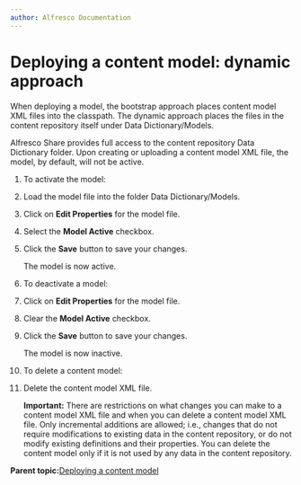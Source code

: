 ```yaml
---
author: Alfresco Documentation
---
```


# Deploying a content model: dynamic approach

When deploying a model, the bootstrap approach places content model XML files into the classpath. The dynamic approach places the files in the content repository itself under Data Dictionary/Models.

Alfresco Share provides full access to the content repository Data Dictionary folder. Upon creating or uploading a content model XML file, the model, by default, will not be active.

1.  To activate the model:
2.  Load the model file into the folder Data Dictionary/Models.

3.  Click on **Edit Properties** for the model file.

4.  Select the **Model Active** checkbox.

5.  Click the **Save** button to save your changes.

    The model is now active.

6.  To deactivate a model:
7.  Click on **Edit Properties** for the model file.

8.  Clear the **Model Active** checkbox.

9.  Click the **Save** button to save your changes.

    The model is now inactive.

10. To delete a content model:
11. Delete the content model XML file.

    **Important:** There are restrictions on what changes you can make to a content model XML file and when you can delete a content model XML file. Only incremental additions are allowed; i.e., changes that do not require modifications to existing data in the content repository, or do not modify existing definitions and their properties. You can delete the content model only if it is not used by any data in the content repository.


**Parent topic:**[Deploying a content model](../concepts/content-model-deploy.md)

